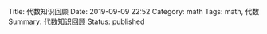 Title: 代数知识回顾
Date: 2019-09-09 22:52
Category: math
Tags: math, 代数
Summary: 代数知识回顾
Status: published

